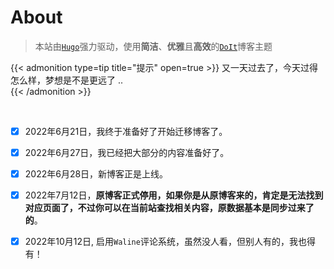 # About


<!--more-->

> 本站由[`Hugo`](https://gohugo.io/)强力驱动，使用**简洁**、**优雅**且**高效**的[`DoIt`](https://github.com/HEIGE-PCloud/DoIt)博客主题

{{< admonition type=tip title="提示"  open=true >}}
又一天过去了，今天过得怎么样，梦想是不是更远了 ..   
{{< /admonition >}}

<br/>

- [x] 2022年6月21日，我终于准备好了开始迁移博客了。

- [x] 2022年6月27日，我已经把大部分的内容准备好了。

- [x] 2022年6月28日，新博客正是上线。

- [x] 2022年7月12日，**原博客正式停用，如果你是从原博客来的，肯定是无法找到对应页面了，不过你可以在当前站查找相关内容，原数据基本是同步过来了的**。

- [x] 2022年10月12日, 启用`Waline`评论系统，虽然没人看，但别人有的，我也得有！
